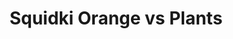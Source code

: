---
slug: squidki-orange-vs-plants
title: Squidki Orange vs Plants
description: "Squidki Orange vs Plants is an exciting online game. Play for free directly in your browser!"
icon: /images/new_mods/Sprunki Orange vs Plants.png
url: https://wowtbc.net/sprunkin/sprunki-orange-plants/index.html
previewImage: /images/new_mods/Sprunki Orange vs Plants.png
type: new mods

# SEO配置
seo:
  title: "Squidki Orange vs Plants - Play Free Online Game | Fun Browser Games"
  description: "Squidki Orange vs Plants - Play this fun online game for free in your browser. No download required!"
  ogImage: "/images/new_mods/Sprunki Orange vs Plants.png"
  keywords: "squidki-orange-vs-plants, online game, browser game, free game, new mods game, play online"

videoUrls:
  - https://www.youtube.com/embed/example1
  - https://www.youtube.com/embed/example2

whyPlay:
  title: "Why Play Squidki Orange vs Plants?"
  items:
    - "Immersive Gameplay: Squidki Orange vs Plants offers an engaging and immersive gaming experience that will keep you entertained for hours"
    - "Challenging Levels: Test your skills with increasingly difficult challenges and obstacles"
    - "Beautiful Graphics: Enjoy stunning visuals and smooth animations that bring the game world to life"
    - "Regular Updates: New content and features are added regularly to keep the game fresh and exciting"
    - "Free to Play: Experience all the fun without spending a penny"
    - "Community Features: Connect with other players, share strategies, and compete for high scores"
    - "Cross-Platform: Play on any device with a web browser, no downloads required"

features:
  title: "Key Features of Squidki Orange vs Plants"
  image: "/images/new_mods/Sprunki Orange vs Plants.png"
  items:
    - "Intuitive Controls: Easy to learn controls make Squidki Orange vs Plants accessible for players of all skill levels"
    - "Multiple Game Modes: Enjoy various gameplay options that provide different challenges and experiences"
    - "Character Customization: Personalize your gaming experience with unique characters and items"
    - "Achievement System: Complete special tasks to earn rewards and recognition"
    - "Leaderboards: Compete with players worldwide and see who can achieve the highest scores"

characteristics:
  title: "Game Characteristics"
  image: "/images/new_mods/Sprunki Orange vs Plants.png"
  items:
    - "Genre: New mods game with elements of strategy and skill"
    - "Difficulty: Suitable for both casual gamers and those seeking a challenge"
    - "Play Time: Quick sessions or extended gameplay, depending on your preference"
    - "Art Style: Vibrant and engaging visuals that enhance the gaming experience"
    - "Sound Design: Immersive audio that complements the gameplay perfectly"

info: "Squidki Orange vs Plants is an exciting online game that offers players a unique and engaging gaming experience. With its intuitive controls, stunning visuals, and challenging gameplay, Squidki Orange vs Plants provides hours of entertainment for players of all ages and skill levels. Whether you're looking for a quick gaming session during a break or an extended play session, Squidki Orange vs Plants delivers an immersive experience that will keep you coming back for more. The game features multiple levels of increasing difficulty, ensuring that players are constantly challenged as they progress. With regular updates adding new content and features, Squidki Orange vs Plants remains fresh and exciting, providing endless entertainment options for its growing community of players."

howToPlayIntro: "Welcome to Squidki Orange vs Plants! This guide will walk you through the basics and help you master the game. Whether you're a beginner or looking to improve your skills, these tips and instructions will enhance your gaming experience."

howToPlaySteps:
  - title: "Getting Started"
    description: "Begin your Squidki Orange vs Plants adventure by familiarizing yourself with the controls. Use your keyboard or mouse to navigate through the game interface. The tutorial will guide you through the basic mechanics and help you understand the objectives."
  - title: "Understanding the Objectives"
    description: "In Squidki Orange vs Plants, your main goal is to progress through levels by completing specific objectives. Each level presents unique challenges that require different strategies and approaches."
  - title: "Mastering the Controls"
    description: "Practice using the controls to improve your precision and reaction time. Squidki Orange vs Plants requires quick reflexes and strategic thinking to overcome obstacles and defeat opponents."
  - title: "Utilizing Power-ups"
    description: "Collect power-ups throughout the game to enhance your abilities and overcome difficult challenges. Each power-up offers unique advantages that can be crucial for success."
  - title: "Developing Strategies"
    description: "As you progress in Squidki Orange vs Plants, develop effective strategies for different scenarios. Analyze patterns, anticipate challenges, and adapt your approach to maximize your performance."

faq:
  title: "Frequently Asked Questions about Squidki Orange vs Plants"
  items:
    - question: "Is Squidki Orange vs Plants free to play?"
      answer: "Yes, Squidki Orange vs Plants is completely free to play directly in your web browser. No downloads or purchases are required to enjoy the full game experience."
    - question: "Can I play Squidki Orange vs Plants on mobile devices?"
      answer: "Yes, Squidki Orange vs Plants is optimized for both desktop and mobile play. You can enjoy the game on any device with a web browser and internet connection."
    - question: "Are there any in-game purchases?"
      answer: "While Squidki Orange vs Plants is free to play, there may be optional in-game purchases available for cosmetic items or additional features that don't affect core gameplay."
    - question: "How often is Squidki Orange vs Plants updated?"
      answer: "The developers regularly update Squidki Orange vs Plants with new content, features, and improvements based on player feedback and game performance."
    - question: "Can I play Squidki Orange vs Plants offline?"
      answer: "Currently, Squidki Orange vs Plants requires an internet connection to play as it's a browser-based online game."
    - question: "Is Squidki Orange vs Plants suitable for children?"
      answer: "Yes, Squidki Orange vs Plants is designed to be family-friendly and suitable for players of all ages."
    - question: "How do I report bugs or issues?"
      answer: "If you encounter any problems while playing Squidki Orange vs Plants, you can report them through the game's support page or contact the developers directly through their website."
    - question: "Still Have Questions?"
      answer: "If you have additional questions about Squidki Orange vs Plants that aren't covered in this FAQ, please visit our support center or contact our customer service team for assistance."
---